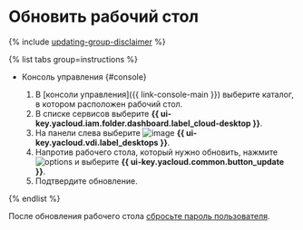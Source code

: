 # Обновить рабочий стол

{% include [updating-group-disclaimer](../../../_includes/cloud-desktop/updating-group-disclaimer.md) %}

{% list tabs group=instructions %}

- Консоль управления {#console}

  1. В [консоли управления]({{ link-console-main }}) выберите каталог, в котором расположен рабочий стол.
  1. В списке сервисов выберите **{{ ui-key.yacloud.iam.folder.dashboard.label_cloud-desktop }}**.
  1. На панели слева выберите ![image](../../../_assets/console-icons/display.svg) **{{ ui-key.yacloud.vdi.label_desktops }}**.
  1. Напротив рабочего стола, который нужно обновить, нажмите ![options](../../../_assets/console-icons/ellipsis.svg) и выберите **{{ ui-key.yacloud.common.button_update }}**.
  1. Подтвердите обновление.

{% endlist %}

После обновления рабочего стола [сбросьте пароль пользователя](password-reset.md).